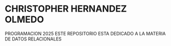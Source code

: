 # CHRISTOPHER HERNANDEZ OLMEDO 
PROGRAMACION 2025
ESTE REPOSITORIO ESTA DEDICADO A LA MATERIA DE DATOS RELACIONALES
